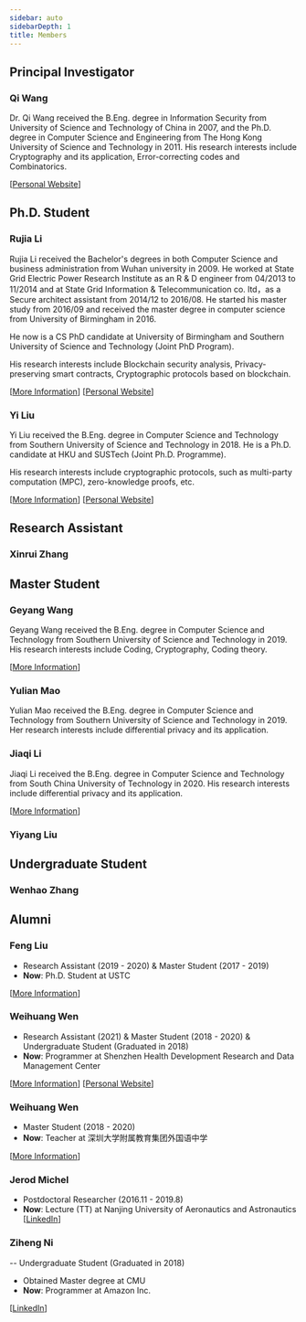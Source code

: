 ```yaml
---
sidebar: auto
sidebarDepth: 1
title: Members
---
```


## Principal Investigator

<ProfileCard image="/members/wangqi.jpg" hideBorder=true>

  ### Qi Wang

  Dr. Qi Wang received the B.Eng. degree in Information Security from University of Science and Technology of China in 2007, and the Ph.D. degree in Computer Science and Engineering from The Hong Kong University of Science and Technology in 2011. His research interests include Cryptography and its application, Error-correcting codes and Combinatorics.

  [[Personal Website](https://cse.sustech.edu.cn/faculty/~wangqi/)]
</ProfileCard>

## Ph.D. Student

<ProfileCard image="/members/lirujia.png" hideBorder=true>

  ### Rujia Li

  Rujia Li received the Bachelor's degrees in both Computer Science and business administration from Wuhan university in 2009. He worked at State Grid Electric Power Research Institute as an R & D engineer from 04/2013 to 11/2014 and at State Grid Information & Telecommunication co. ltd，as a Secure architect assistant from 2014/12 to 2016/08. He started his master study from 2016/09 and received the master degree in computer science from University of Birmingham in 2016. 
  
  He now is a CS PhD candidate at University of Birmingham and Southern University of Science and Technology (Joint PhD Program). 

  His research interests include Blockchain security analysis, Privacy-preserving smart contracts, Cryptographic protocols based on blockchain.

  [[More Information](/members/lirujia)] [[Personal Website](https://rujia.uk)]

</ProfileCard>

<ProfileCard image="/members/liuyi1.jpg" hideBorder=true>

  ### Yi Liu
  Yi Liu received the B.Eng. degree in Computer Science and Technology from Southern University of Science and Technology in 2018. He is a Ph.D. candidate at HKU and SUSTech (Joint Ph.D. Programme). 
  
  His research interests include cryptographic protocols, such as multi-party computation (MPC), zero-knowledge proofs, etc.

  [[More Information](/members/liuyi)] [[Personal Website](https://imliuyi.com)]

</ProfileCard>

## Research Assistant

### Xinrui Zhang

## Master Student

<ProfileCard image="/members/wanggeyang.jpg" hideBorder=true>

  ### Geyang Wang

  Geyang Wang received the B.Eng. degree in Computer Science and Technology from Southern University of Science and Technology in 2019. His research interests include Coding, Cryptography, Coding theory. 

  [[More Information](/members/wanggeyang)] 

</ProfileCard>

<ProfileCard image="/members/maoyulian.jpg" hideBorder=true>

  ### Yulian Mao

  Yulian Mao received the B.Eng. degree in Computer Science and Technology from Southern University of Science and Technology in 2019. Her research interests include differential privacy and its application. 


</ProfileCard>

<ProfileCard image="/members/lijiaqi.jpg" hideBorder=true>

  ### Jiaqi Li

  Jiaqi Li received the B.Eng. degree in Computer Science and Technology from South China University of Technology in 2020. His research interests include differential privacy and its application. 

  [[More Information](/members/lijiaqi)]

</ProfileCard>

### Yiyang Liu



## Undergraduate Student

### Wenhao Zhang

## Alumni

<ProfileCard image="/members/liufeng.jpg" hideBorder=true>

  ### Feng Liu
  - Research Assistant (2019 - 2020) & Master Student (2017 - 2019)
  - **Now**: Ph.D. Student at USTC

  [[More Information](/members/liufeng)] 

</ProfileCard>

<ProfileCard image="/members/wenweihuang.png" hideBorder=true>

  ### Weihuang Wen
  - Research Assistant (2021) & Master Student (2018 - 2020) & Undergraduate Student (Graduated in 2018)
  - **Now**: Programmer at Shenzhen Health Development Research and Data Management Center

  [[More Information](/members/wenweihuang)] [[Personal Website](https://hughwen.github.io/)]

</ProfileCard>

<ProfileCard image="/members/wangjiahui.jpg" hideBorder=true>

  ### Weihuang Wen
  - Master Student (2018 - 2020)
  - **Now**: Teacher at 深圳大学附属教育集团外国语中学

  [[More Information](/members/wangjiahui)] 

</ProfileCard>

<ProfileCard image="/members/jerod.jpg" hideBorder=true>

  ### Jerod Michel
  - Postdoctoral Researcher (2016.11 - 2019.8)
  - **Now**: Lecture (TT) at Nanjing University of Aeronautics and Astronautics
  [[LinkedIn](https://www.linkedin.com/in/jerod-michel-26399933/)] 

</ProfileCard>

<ProfileCard image="/members/niziheng.jpg" hideBorder=true>

  ### Ziheng Ni
  -- Undergraduate Student (Graduated in 2018)
  - Obtained Master degree at CMU 
  - **Now**: Programmer at Amazon Inc.
  
  [[LinkedIn](https://www.linkedin.com/in/zihengni/)] 

</ProfileCard>

